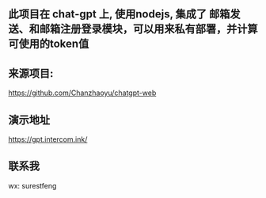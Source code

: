 ## 此项目在 chat-gpt 上, 使用nodejs, 集成了 邮箱发送、和邮箱注册登录模块，可以用来私有部署，并计算可使用的token值

## 来源项目:

https://github.com/Chanzhaoyu/chatgpt-web

## 演示地址

https://gpt.intercom.ink/

## 联系我

wx: surestfeng
